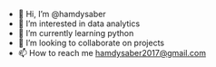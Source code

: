 - 👋 Hi, I’m @hamdysaber
- 👀 I’m interested in data analytics
- 🌱 I’m currently learning python
- 💞️ I’m looking to collaborate on projects
- 📫 How to reach me hamdysaber2017@gmail.com

<!---
hamdysaber/hamdysaber is a ✨ special ✨ repository because its `README.md` (this file) appears on your GitHub profile.
You can click the Preview link to take a look at your changes.
--->
